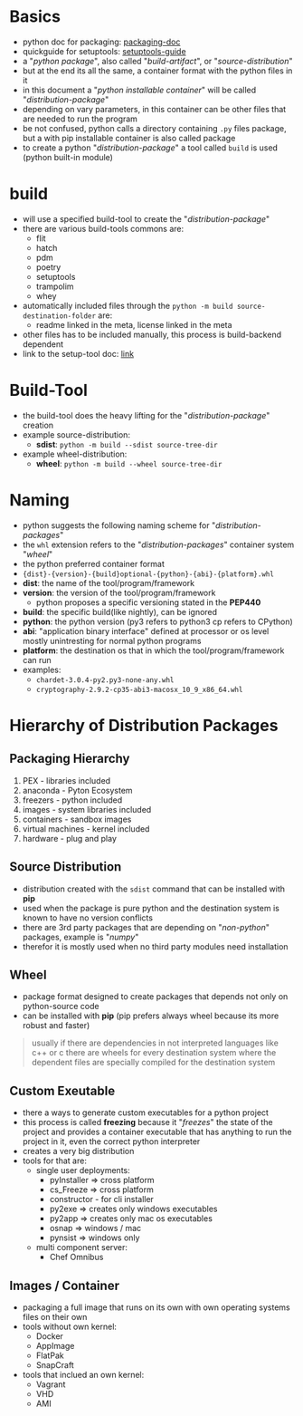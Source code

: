 # Basics
- python doc for packaging: [packaging-doc](https://packaging.python.org/en/latest/)
- quickguide for setuptools: [setuptools-guide](https://setuptools.pypa.io/en/latest/userguide/quickstart.html#basic-use)
- a "*python package*", also called "*build-artifact*", or "*source-distribution*"
- but at the end its all the same, a container format with the python files in it
- in this document a "*python installable container*" will be called "*distribution-package*"
- depending on vary parameters, in this container can be other files that are needed to run the program
- be not confused, python calls a directory containing `.py` files package, but a with pip installable container is also called package
- to create a python "*distribution-package*" a tool called `build` is used (python built-in module)


# build
- will use a specified build-tool to create the "*distribution-package*"
- there are various build-tools commons are:
    - flit
    - hatch
    - pdm
    - poetry
    - setuptools
    - trampolim
    - whey
- automatically included files through the `python -m build source-destination-folder` are:
    - readme linked in the meta, license linked in the meta
- other files has to be included manually, this process is build-backend dependent
- link to the setup-tool doc: [link](https://setuptools.pypa.io/en/latest/userguide/index.html)


# Build-Tool
- the build-tool does the heavy lifting for the "*distribution-package*" creation
- example source-distribution:
    - **sdist**: `python -m build --sdist source-tree-dir`
- example wheel-distribution:    
    - **wheel**: `python -m build --wheel source-tree-dir`


# Naming
- python suggests the following naming scheme for "*distribution-packages*" 
- the `whl` extension refers to the "*distribution-packages*" container system "*wheel*"
- the python preferred container format
- `{dist}-{version}-{build}optional-{python}-{abi}-{platform}.whl`
- **dist**: the name of the tool/program/framework
- **version**: the version of the tool/program/framework
    - python proposes a specific versioning stated in the **PEP440**
- **build**: the specific build(like nightly), can be ignored
- **python**: the python version (py3 refers to python3 cp refers to CPython)
- **abi**: "application binary interface" defined at processor or os level mostly unintresting for normal python programs
- **platform**: the destination os that in which the tool/program/framework can run
- examples:
    - `chardet-3.0.4-py2.py3-none-any.whl`
    - `cryptography-2.9.2-cp35-abi3-macosx_10_9_x86_64.whl`


# Hierarchy of Distribution Packages
## Packaging Hierarchy
1. PEX - libraries included
2. anaconda - Pyton Ecosystem
3. freezers - python included
4. images - system libraries included
5. containers - sandbox images
6. virtual machines - kernel included
7. hardware - plug and play

## Source Distribution
- distribution created with the `sdist` command that can be installed with **pip**
- used when the package is pure python and the destination system is known to have no version conflicts
- there are 3rd party packages that are depending on "*non-python*" packages, example is "*numpy*"
- therefor it is mostly used when no third party modules need installation

## Wheel
- package format designed to create packages that depends not only on python-source code
- can be installed with **pip** (pip prefers always wheel because its more robust and faster)
> usually if there are dependencies in not interpreted languages like c++ or c
> there are wheels for every destination system where the dependent files are
> specially compiled for the destination system

## Custom Exeutable
- there a ways to generate custom executables for a python project
- this process is called **freezing** because it "*freezes*" the state of the project and provides a container executable that has anything to run the project in it, even the correct python interpreter
- creates a very big distribution 
- tools for that are:
    - single user deployments:
        - pyInstaller => cross platform
        - cs_Freeze => cross platform
        - constructor - for cli installer
        - py2exe => creates only windows executables
        - py2app => creates only mac os executables
        - osnap => windows / mac
        - pynsist => windows only
    - multi component server:
        - Chef Omnibus

## Images / Container
- packaging a full image that runs on its own with own operating systems files on their own
- tools without own kernel:
    - Docker
    - AppImage
    - FlatPak
    - SnapCraft
- tools that inclued an own kernel:
    - Vagrant
    - VHD
    - AMI